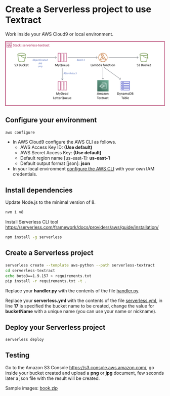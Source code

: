 # Create a Serverless project to use Textract

Work inside your AWS Cloud9 or local environment.

![serverless-s3-dynamodb](images/serverless-textract.png)

## Configure your environment

``` bash
aws configure
```

- In AWS Cloud9 configure the AWS CLI as follows. 
    - AWS Access Key ID: **(Use default)**
    - AWS Secret Access Key: **(Use default)**
    - Default region name [us-east-1]: **us-east-1**
    - Default output format [json]: **json**
- In your local environment [configure the AWS CLI](https://docs.aws.amazon.com/cli/latest/userguide/cli-chap-configure.html#cli-quick-configuration) with your own IAM credentials.

## Install dependencies

Update Node.js to the minimal version of 8.

``` bash
nvm i v8
```

Install Serverless CLI tool https://serverless.com/framework/docs/providers/aws/guide/installation/

``` bash
npm install -g serverless
```

## Create a Serverless project

``` bash
serverless create --template aws-python --path serverless-textract
cd serverless-textract
echo boto3==1.9.157 > requirements.txt
pip install -r requirements.txt -t .
```

Replace your **handler.py** with the contents of the file [handler.py](handler.py).

Replace your **serverless.yml** with the contents of the file [serverless.yml](serverless.yml), in line **17** is specified the bucket name to be created, change the value for **bucketName** with a unique name (you can use your name or nickname).

## Deploy your Serverless project

``` bash
serverless deploy
```

## Testing

Go to the Amazon S3 Console https://s3.console.aws.amazon.com/, go inside your bucket created and upload a **png** or **jpg** document, few seconds later a json file with the result will be created.

Sample images: [book.zip](files/book.zip)
